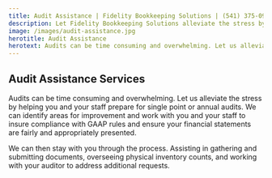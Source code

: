```yaml
---
title: Audit Assistance | Fidelity Bookkeeping Solutions | (541) 375-0954
description: Let Fidelity Bookkeeping Solutions alleviate the stress by helping you and your staff prepare for single point or annual audits.
image: /images/audit-assistance.jpg
herotitle: Audit Assistance
herotext: Audits can be time consuming and overwhelming. Let us alleviate the stress by helping you and your staff prepare for single point or annual audits.
---
```


## Audit Assistance Services

Audits can be time consuming and overwhelming. Let us alleviate the stress by helping you and your staff prepare for single point or annual audits. We can identify areas for improvement and work with you and your staff to insure compliance with GAAP rules and ensure your financial statements are fairly and appropriately presented. 

We can then stay with you through the process.  Assisting in gathering and submitting documents, overseeing physical inventory counts, and working with your auditor to address additional requests.